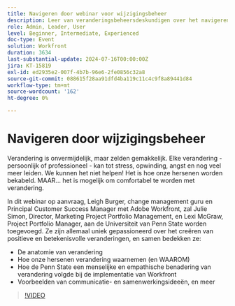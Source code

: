 ```yaml
---
title: Navigeren door webinar voor wijzigingsbeheer
description: Leer van veranderingsbeheersdeskundigen over het navigeren van overgangen met Adobe Workfront. Verbeter inzicht in de anatomie van verandering, hersenperceptie, en de benadering van Penn State University in ons webinar op aanvraag.
role: Admin, Leader, User
level: Beginner, Intermediate, Experienced
doc-type: Event
solution: Workfront
duration: 3634
last-substantial-update: 2024-07-16T00:00:00Z
jira: KT-15819
exl-id: ed2935e2-007f-4b7b-96e6-2fe0856c32a8
source-git-commit: 088615f28aa91dfd4ba119c11c4c9f8a89441d84
workflow-type: tm+mt
source-wordcount: '162'
ht-degree: 0%

---
```


# Navigeren door wijzigingsbeheer

Verandering is onvermijdelijk, maar zelden gemakkelijk. Elke verandering - persoonlijk of professioneel - kan tot stress, opwinding, angst en nog veel meer leiden. We kunnen het niet helpen! Het is hoe onze hersenen worden bekabeld. MAAR... het is mogelijk om comfortabel te worden met verandering.

In dit webinar op aanvraag, Leigh Burger, change management guru en Principal Customer Success Manager met Adobe Workfront, zal Julie Simon, Director, Marketing Project Portfolio Management, en Lexi McGraw, Project Portfolio Manager, aan de Universiteit van Penn State worden toegevoegd. Ze zijn allemaal uniek gepassioneerd over het creëren van positieve en betekenisvolle veranderingen, en samen bedekken ze:

* De anatomie van verandering
* Hoe onze hersenen verandering waarnemen (en WAAROM)
* Hoe de Penn State een menselijke en empathische benadering van verandering volgde bij de implementatie van Workfront
* Voorbeelden van communicatie- en samenwerkingsideeën, en meer

>[!VIDEO](https://video.tv.adobe.com/v/3431013/?learn=on)
